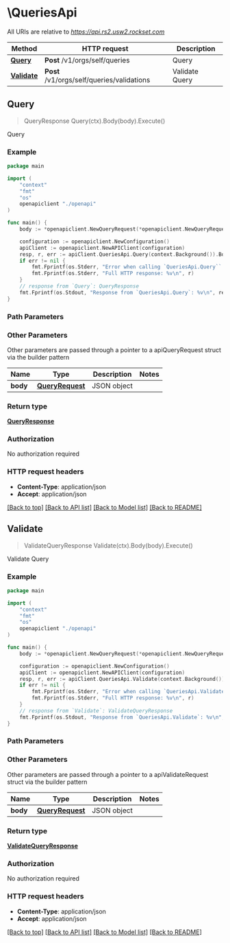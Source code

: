 # \QueriesApi

All URIs are relative to *https://api.rs2.usw2.rockset.com*

Method | HTTP request | Description
------------- | ------------- | -------------
[**Query**](QueriesApi.md#Query) | **Post** /v1/orgs/self/queries | Query
[**Validate**](QueriesApi.md#Validate) | **Post** /v1/orgs/self/queries/validations | Validate Query



## Query

> QueryResponse Query(ctx).Body(body).Execute()

Query



### Example

```go
package main

import (
    "context"
    "fmt"
    "os"
    openapiclient "./openapi"
)

func main() {
    body := *openapiclient.NewQueryRequest(*openapiclient.NewQueryRequestSql("SELECT * FROM foo where _id = :_id")) // QueryRequest | JSON object

    configuration := openapiclient.NewConfiguration()
    apiClient := openapiclient.NewAPIClient(configuration)
    resp, r, err := apiClient.QueriesApi.Query(context.Background()).Body(body).Execute()
    if err != nil {
        fmt.Fprintf(os.Stderr, "Error when calling `QueriesApi.Query``: %v\n", err)
        fmt.Fprintf(os.Stderr, "Full HTTP response: %v\n", r)
    }
    // response from `Query`: QueryResponse
    fmt.Fprintf(os.Stdout, "Response from `QueriesApi.Query`: %v\n", resp)
}
```

### Path Parameters



### Other Parameters

Other parameters are passed through a pointer to a apiQueryRequest struct via the builder pattern


Name | Type | Description  | Notes
------------- | ------------- | ------------- | -------------
 **body** | [**QueryRequest**](QueryRequest.md) | JSON object | 

### Return type

[**QueryResponse**](QueryResponse.md)

### Authorization

No authorization required

### HTTP request headers

- **Content-Type**: application/json
- **Accept**: application/json

[[Back to top]](#) [[Back to API list]](../README.md#documentation-for-api-endpoints)
[[Back to Model list]](../README.md#documentation-for-models)
[[Back to README]](../README.md)


## Validate

> ValidateQueryResponse Validate(ctx).Body(body).Execute()

Validate Query



### Example

```go
package main

import (
    "context"
    "fmt"
    "os"
    openapiclient "./openapi"
)

func main() {
    body := *openapiclient.NewQueryRequest(*openapiclient.NewQueryRequestSql("SELECT * FROM foo where _id = :_id")) // QueryRequest | JSON object

    configuration := openapiclient.NewConfiguration()
    apiClient := openapiclient.NewAPIClient(configuration)
    resp, r, err := apiClient.QueriesApi.Validate(context.Background()).Body(body).Execute()
    if err != nil {
        fmt.Fprintf(os.Stderr, "Error when calling `QueriesApi.Validate``: %v\n", err)
        fmt.Fprintf(os.Stderr, "Full HTTP response: %v\n", r)
    }
    // response from `Validate`: ValidateQueryResponse
    fmt.Fprintf(os.Stdout, "Response from `QueriesApi.Validate`: %v\n", resp)
}
```

### Path Parameters



### Other Parameters

Other parameters are passed through a pointer to a apiValidateRequest struct via the builder pattern


Name | Type | Description  | Notes
------------- | ------------- | ------------- | -------------
 **body** | [**QueryRequest**](QueryRequest.md) | JSON object | 

### Return type

[**ValidateQueryResponse**](ValidateQueryResponse.md)

### Authorization

No authorization required

### HTTP request headers

- **Content-Type**: application/json
- **Accept**: application/json

[[Back to top]](#) [[Back to API list]](../README.md#documentation-for-api-endpoints)
[[Back to Model list]](../README.md#documentation-for-models)
[[Back to README]](../README.md)

